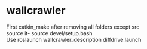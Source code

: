 # wallcrawler
First catkin_make after removing all folders except src<br/>
source it- source devel/setup.bash<br/>
Use roslaunch wallcrawler_description diffdrive.launch<br/>
